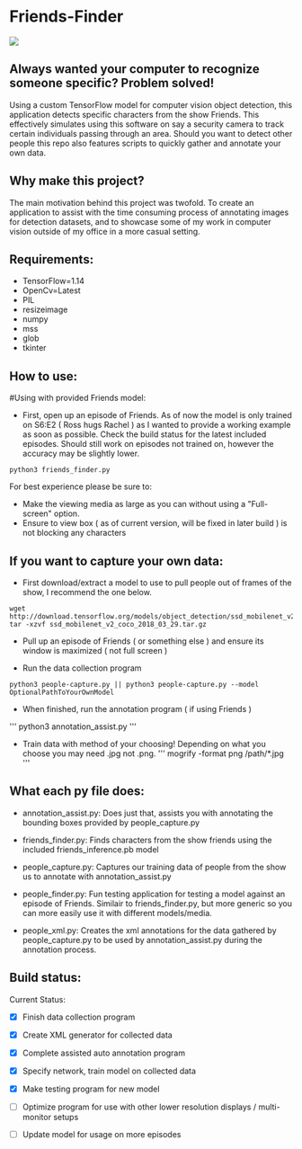 # Friends-Finder

![](media/redo_of_video.gif)

## Always wanted your computer to recognize someone specific? Problem solved!
Using a custom TensorFlow model for computer vision object detection, this application detects specific characters from the show Friends. This effectively simulates using this software on say a security camera to track certain individuals passing through an area. Should you want to detect other people this repo also features scripts to quickly gather and annotate your own data.

## Why make this project?
The main motivation behind this project was twofold. To create an application to assist with the time consuming process of annotating images for detection datasets, and to showcase some of my work in computer vision outside of my office in a more casual setting.

## Requirements:
- TensorFlow=1.14 
- OpenCv=Latest 
- PIL 
- resizeimage 
- numpy 
- mss 
- glob
- tkinter


## How to use:

#Using with provided Friends model:

- First, open up an episode of Friends. As of now the model is only trained on S6:E2 ( Ross hugs Rachel ) as I wanted to provide a working example as soon as possible. Check the build status for the latest included episodes. Should still work on episodes not trained on, however the accuracy may be slightly lower.

```
python3 friends_finder.py
```

For best experience please be sure to:
- Make the viewing media as large as you can without using a "Full-screen" option.
- Ensure to view box ( as of current version, will be fixed in later build ) is not blocking any characters

## If you want to capture your own data:

- First download/extract a model to use to pull people out of frames of the show, I recommend the one below.

```
wget http://download.tensorflow.org/models/object_detection/ssd_mobilenet_v2_coco_2018_03_29.tar.gz
tar -xzvf ssd_mobilenet_v2_coco_2018_03_29.tar.gz
```

- Pull up an episode of Friends ( or something else ) and ensure its window is maximized ( not full screen )

- Run the data collection program

```
python3 people-capture.py || python3 people-capture.py --model OptionalPathToYourOwnModel
```

- When finished, run the annotation program ( if using Friends )

'''
python3 annotation_assist.py
'''

- Train data with method of your choosing! Depending on what you choose you may need .jpg not .png.
'''
mogrify -format png /path/*.jpg
'''

## What each py file does:
- annotation_assist.py: Does just that, assists you with annotating the bounding boxes provided by people_capture.py

- friends_finder.py: Finds characters from the show friends using the included friends_inference.pb model

- people_capture.py: Captures our training data of people from the show us to annotate with annotation_assist.py

- people_finder.py: Fun testing application for testing a model against an episode of Friends. Similair to friends_finder.py, but more generic so you can more easily use it with different models/media.

- people_xml.py: Creates the xml annotations for the data gathered by people_capture.py to be used by annotation_assist.py during the annotation process.


## Build status:
Current Status:
- [X] Finish data collection program
- [X] Create XML generator for collected data
- [X] Complete assisted auto annotation program
- [X] Specify network, train model on collected data
- [X] Make testing program for new model 
- [ ] Optimize program for use with other lower resolution displays / multi-monitor setups
- [ ] Update model for usage on more episodes


